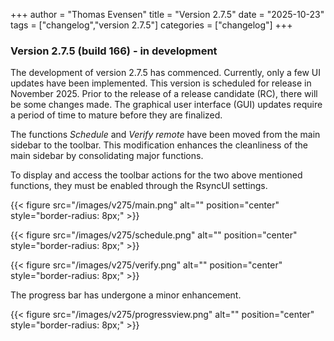 +++
author = "Thomas Evensen"
title = "Version 2.7.5"
date = "2025-10-23"
tags = ["changelog","version 2.7.5"]
categories = ["changelog"]
+++

### Version 2.7.5 (build 166) - in development

The development of version 2.7.5 has commenced. Currently, only a few UI updates have been implemented. This version is scheduled for release in November 2025. Prior to the release of a release candidate (RC), there will be some changes made. The graphical user interface (GUI) updates require a period of time to mature before they are finalized.

The functions *Schedule* and *Verify remote* have been moved from the main sidebar to the toolbar. This modification enhances the cleanliness of the main sidebar by consolidating major functions. 

To display and access the toolbar actions for the two above mentioned functions, they must be enabled through the RsyncUI settings.

{{< figure src="/images/v275/main.png" alt="" position="center" style="border-radius: 8px;" >}}

{{< figure src="/images/v275/schedule.png" alt="" position="center" style="border-radius: 8px;" >}}

{{< figure src="/images/v275/verify.png" alt="" position="center" style="border-radius: 8px;" >}}

The progress bar has undergone a minor enhancement.

{{< figure src="/images/v275/progressview.png" alt="" position="center" style="border-radius: 8px;" >}}


